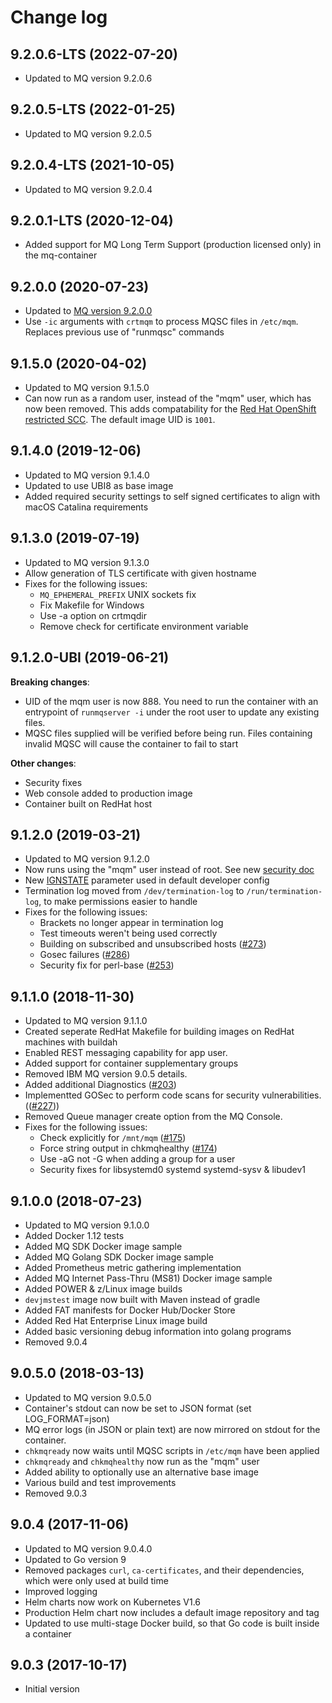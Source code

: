 # Change log

## 9.2.0.6-LTS (2022-07-20)

* Updated to MQ version 9.2.0.6

## 9.2.0.5-LTS (2022-01-25)

* Updated to MQ version 9.2.0.5

## 9.2.0.4-LTS (2021-10-05)

* Updated to MQ version 9.2.0.4

## 9.2.0.1-LTS (2020-12-04)

* Added support for MQ Long Term Support (production licensed only) in the mq-container

## 9.2.0.0 (2020-07-23)

* Updated to [MQ version 9.2.0.0](https://www.ibm.com/support/knowledgecenter/SSFKSJ_9.2.0/com.ibm.mq.pro.doc/q113110_.htm)
* Use `-ic` arguments with `crtmqm` to process MQSC files in `/etc/mqm`. Replaces previous use of "runmqsc" commands

## 9.1.5.0 (2020-04-02)

* Updated to MQ version 9.1.5.0
* Can now run as a random user, instead of the "mqm" user, which has now been removed. This adds compatability for the [Red Hat OpenShift restricted SCC](https://docs.openshift.com/container-platform/4.3/authentication/managing-security-context-constraints.html#security-context-constraints-about_configuring-internal-oauth). The default image UID is `1001`.

## 9.1.4.0 (2019-12-06)

* Updated to MQ version 9.1.4.0
* Updated to use UBI8 as base image
* Added required security settings to self signed certificates to align with macOS Catalina requirements

## 9.1.3.0 (2019-07-19)

* Updated to MQ version 9.1.3.0
* Allow generation of TLS certificate with given hostname
* Fixes for the following issues:
  * `MQ_EPHEMERAL_PREFIX` UNIX sockets fix
  * Fix Makefile for Windows
  * Use -a option on crtmqdir
  * Remove check for certificate environment variable

## 9.1.2.0-UBI (2019-06-21)

**Breaking changes**:
* UID of the mqm user is now 888.  You need to run the container with an entrypoint of `runmqserver -i` under the root user to update any existing files.
* MQSC files supplied will be verified before being run. Files containing invalid MQSC will cause the container to fail to start

**Other changes**:
* Security fixes
* Web console added to production image
* Container built on RedHat host

## 9.1.2.0 (2019-03-21)

* Updated to MQ version 9.1.2.0
* Now runs using the "mqm" user instead of root.  See new [security doc](https://github.com/ibm-messaging/mq-container/blob/master/docs/security.md)
* New [IGNSTATE](https://www.ibm.com/support/knowledgecenter/en/SSFKSJ_9.1.0/com.ibm.mq.pro.doc/q132310_.htm#q132310___ignstateparm) parameter used in default developer config
* Termination log moved from `/dev/termination-log` to `/run/termination-log`, to make permissions easier to handle
* Fixes for the following issues:
    * Brackets no longer appear in termination log
    * Test timeouts weren't being used correctly
    * Building on subscribed and unsubscribed hosts ([#273](https://github.com/ibm-messaging/mq-container/pull/273))
    * Gosec failures ([#286](https://github.com/ibm-messaging/mq-container/pull/286))
    * Security fix for perl-base ([#253](https://github.com/ibm-messaging/mq-container/pull/253))

## 9.1.1.0 (2018-11-30)

* Updated to MQ version 9.1.1.0
* Created seperate RedHat Makefile for building images on RedHat machines with buildah
* Enabled REST messaging capability for app user.
* Added support for container supplementary groups
* Removed IBM MQ version 9.0.5 details.
* Added additional Diagnostics ([#203](https://github.com/ibm-messaging/mq-container/pull/203))
* Implementted GOSec to perform code scans for security vulnerabilities. (([#227](https://github.com/ibm-messaging/mq-container/pull/227)))
* Removed Queue manager create option from the MQ Console.
* Fixes for the following issues:
    * Check explicitly for `/mnt/mqm` ([#175](https://github.com/ibm-messaging/mq-container/pull/175))
    * Force string output in chkmqhealthy ([#174](https://github.com/ibm-messaging/mq-container/pull/174))
    * Use -aG not -G when adding a group for a user
    * Security fixes for libsystemd0 systemd systemd-sysv & libudev1

## 9.1.0.0 (2018-07-23)

* Updated to MQ version 9.1.0.0
* Added Docker 1.12 tests
* Added MQ SDK Docker image sample
* Added MQ Golang SDK Docker image sample
* Added Prometheus metric gathering implementation
* Added MQ Internet Pass-Thru (MS81) Docker image sample
* Added POWER & z/Linux image builds
* `devjmstest` image now built with Maven instead of gradle
* Added FAT manifests for Docker Hub/Docker Store
* Added Red Hat Enterprise Linux image build
* Added basic versioning debug information into golang programs
* Removed 9.0.4

## 9.0.5.0 (2018-03-13)

* Updated to MQ version 9.0.5.0
* Container's stdout can now be set to JSON format (set LOG_FORMAT=json)
* MQ error logs (in JSON or plain text) are now mirrored on stdout for the container.
* `chkmqready` now waits until MQSC scripts in `/etc/mqm` have been applied
* `chkmqready` and `chkmqhealthy` now run as the "mqm" user
* Added ability to optionally use an alternative base image
* Various build and test improvements
* Removed 9.0.3

## 9.0.4 (2017-11-06)

* Updated to MQ version 9.0.4.0
* Updated to Go version 9
* Removed packages `curl`, `ca-certificates`, and their dependencies, which were only used at build time
* Improved logging
* Helm charts now work on Kubernetes V1.6
* Production Helm chart now includes a default image repository and tag
* Updated to use multi-stage Docker build, so that Go code is built inside a container

## 9.0.3 (2017-10-17)

* Initial version
